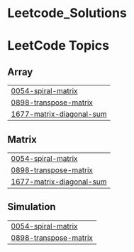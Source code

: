 # Leetcode_Solutions
<!---LeetCode Topics Start-->
# LeetCode Topics
## Array
|  |
| ------- |
| [0054-spiral-matrix](https://github.com/pawan999333/Leetcode_GFG_Solutions/tree/master/0054-spiral-matrix) |
| [0898-transpose-matrix](https://github.com/pawan999333/Leetcode_GFG_Solutions/tree/master/0898-transpose-matrix) |
| [1677-matrix-diagonal-sum](https://github.com/pawan999333/Leetcode_GFG_Solutions/tree/master/1677-matrix-diagonal-sum) |
## Matrix
|  |
| ------- |
| [0054-spiral-matrix](https://github.com/pawan999333/Leetcode_GFG_Solutions/tree/master/0054-spiral-matrix) |
| [0898-transpose-matrix](https://github.com/pawan999333/Leetcode_GFG_Solutions/tree/master/0898-transpose-matrix) |
| [1677-matrix-diagonal-sum](https://github.com/pawan999333/Leetcode_GFG_Solutions/tree/master/1677-matrix-diagonal-sum) |
## Simulation
|  |
| ------- |
| [0054-spiral-matrix](https://github.com/pawan999333/Leetcode_GFG_Solutions/tree/master/0054-spiral-matrix) |
| [0898-transpose-matrix](https://github.com/pawan999333/Leetcode_GFG_Solutions/tree/master/0898-transpose-matrix) |
<!---LeetCode Topics End-->